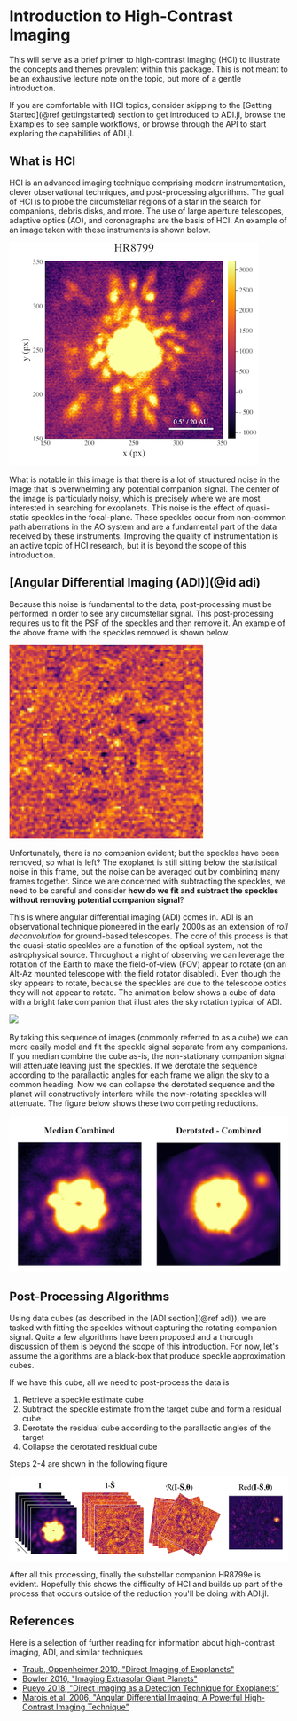 # Introduction to High-Contrast Imaging

This will serve as a brief primer to high-contrast imaging (HCI) to illustrate the concepts and themes prevalent within this package. This is not meant to be an exhaustive lecture note on the topic, but more of a gentle introduction.

If you are comfortable with HCI topics, consider skipping to the [Getting Started](@ref gettingstarted) section to get introduced to ADI.jl, browse the Examples to see sample workflows, or browse through the API to start exploring the capabilities of ADI.jl.

## What is HCI

HCI is an advanced imaging technique comprising modern instrumentation, clever observational techniques, and post-processing algorithms. The goal of HCI is to probe the circumstellar regions of a star in the search for companions, debris disks, and more. The use of large aperture telescopes, adaptive optics (AO), and coronagraphs are the basis of HCI. An example of an image taken with these instruments is shown below.

![](assets/speckles.png)

What is notable in this image is that there is a lot of structured noise in the image that is overwhelming any potential companion signal. The center of the image is particularly noisy, which is precisely where we are most interested in searching for exoplanets. This noise is the effect of quasi-static speckles in the focal-plane. These speckles occur from non-common path aberrations in the AO system and are a fundamental part of the data received by these instruments. Improving the quality of instrumentation is an active topic of HCI research, but it is beyond the scope of this introduction.

## [Angular Differential Imaging (ADI)](@id adi)

Because this noise is fundamental to the data, post-processing must be performed in order to see any circumstellar signal. This post-processing requires us to fit the PSF of the speckles and then remove it. An example of the above frame with the speckles removed is shown below.

![](assets/S-1.png)

Unfortunately, there is no companion evident; but the speckles have been removed, so what is left? The exoplanet is still sitting below the statistical noise in this frame, but the noise can be averaged out by combining many frames together. Since we are concerned with subtracting the speckles, we need to be careful and consider **how do we fit and subtract the speckles without removing potential companion signal**?

This is where angular differential imaging (ADI) comes in. ADI is an observational technique pioneered in the early 2000s as an extension of *roll deconvolution* for ground-based telescopes. The core of this process is that the quasi-static speckles are a function of the optical system, not the astrophysical source. Throughout a night of observing we can leverage the rotation of the Earth to make the field-of-view (FOV) appear to rotate (on an Alt-Az mounted telescope with the field rotator disabled). Even though the sky appears to rotate, because the speckles are due to the telescope optics they will not appear to rotate. The animation below shows a cube of data with a bright fake companion that illustrates the sky rotation typical of ADI.

![](assets/fake_cube.gif)

By taking this sequence of images (commonly referred to as a cube) we can more easily model and fit the speckle signal separate from any companions. If you median combine the cube as-is, the non-stationary companion signal will attenuate leaving just the speckles. If we derotate the sequence according to the parallactic angles for each frame we align the sky to a common heading. Now we can collapse the derotated sequence and the planet will constructively interfere while the now-rotating speckles will attenuate. The figure below shows these two competing reductions.

![](assets/adi_example.png)


## Post-Processing Algorithms

Using data cubes (as described in the [ADI section](@ref adi)), we are tasked with fitting the speckles without capturing the rotating companion signal. Quite a few algorithms have been proposed and a thorough discussion of them is beyond the scope of this introduction. For now, let's assume the algorithms are a black-box that produce speckle approximation cubes.

If we have this cube, all we need to post-process the data is

1. Retrieve a speckle estimate cube
2. Subtract the speckle estimate from the target cube and form a residual cube
3. Derotate the residual cube according to the parallactic angles of the target
4. Collapse the derotated residual cube

Steps 2-4 are shown in the following figure

![](assets/adi_process.png)

After all this processing, finally the substellar companion HR8799e is evident. Hopefully this shows the difficulty of HCI and builds up part of the process that occurs outside of the reduction you'll be doing with ADI.jl.

## References

Here is a selection of further reading for information about high-contrast imaging, ADI, and similar techniques

* [Traub, Oppenheimer 2010, "Direct Imaging of Exoplanets"](https://www.google.com/url?sa=t&rct=j&q=&esrc=s&source=web&cd=&ved=2ahUKEwj4rKn8_a3tAhVpvFkKHcepDoEQFjAKegQIBRAC&url=https%3A%2F%2Fwww.amnh.org%2Fcontent%2Fdownload%2F53052%2F796511%2Ffile%2FDirectImagingChapter.pdf&usg=AOvVaw0JT9cGTkuFGknAsfvyMxkY)
* [Bowler 2016, "Imaging Extrasolar Giant Planets"](https://ui.adsabs.harvard.edu/abs/2016PASP..128j2001B/abstract)
* [Pueyo 2018, "Direct Imaging as a Detection Technique for Exoplanets"](https://link.springer.com/referenceworkentry/10.1007%2F978-3-319-55333-7_10)
* [Marois et al. 2006, "Angular Differential Imaging: A Powerful High-Contrast Imaging Technique"](https://ui.adsabs.harvard.edu/abs/2006ApJ...641..556M/abstract)
